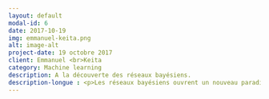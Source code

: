 ```yaml
---
layout: default
modal-id: 6
date: 2017-10-19
img: emmanuel-keita.png
alt: image-alt
project-date: 19 octobre 2017
client: Emmanuel <br>Keita 
category: Machine learning
description: A la découverte des réseaux bayésiens.
description-longue : <p>Les réseaux bayésiens ouvrent un nouveau paradigme en unifiant différentes approches et en facilitant le traitement de l’incertitude. <br>Avec des données (knowledge discovery) ou sans données (knowledge modeling), les réseaux bayésiens sont des outils qui permettent d’interagir avec la <b>data</b>, modéliser des <b>processus</b> et faciliter la <b>communication</b> de résultats pour la prise de décision. <br>Nous parcourrons quelques exemples didactiques illustrés à l’aide du logiciel Bayesialab. Ce sera l’occasion de parler probabilités, information, modélisation, machine learning (non) supervisé, simulation, optimisation et autres...
---
```

